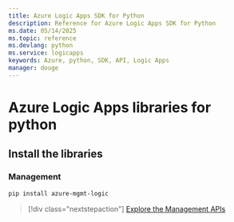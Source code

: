 ```yaml
---
title: Azure Logic Apps SDK for Python
description: Reference for Azure Logic Apps SDK for Python
ms.date: 05/14/2025
ms.topic: reference
ms.devlang: python
ms.service: logicapps
keywords: Azure, python, SDK, API, Logic Apps
manager: douge
---
```

# Azure Logic Apps libraries for python

## Install the libraries


### Management

```bash
pip install azure-mgmt-logic
```
> [!div class="nextstepaction"]
> [Explore the Management APIs](/python/api/azure-mgmt-logic)